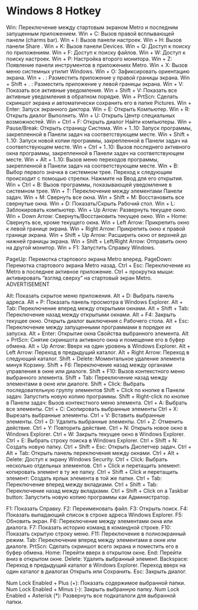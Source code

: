 # Windows 8 Hotkey
Win: Переключение между стартовым экраном Metro и последним запущенным приложением.
Win + C: Вызов правой всплывающей панели (charms bar).
Win + I: Вызов панели настроек.
Win + H: Вызов панели Share .
Win + K: Вызов панели Devices.
Win + Q: Доступ к поиску по приложениям.
Win + F: Доступ к поиску файлов.
Win + W: Доступ к поиску настроек.
Win + P: Настройка второго монитора.
Win + Z: Появление панели инструментов в приложениях Metro.
Win + X: Вызов меню системных  утилит Windows.
Win + O: Зафиксировать ориентацию экрана.
Win + . : Разместить приложение у правой границы экрана.
Win + Shift + . : Разместить приложение у левой границы экрана.
Win + V: Показать все активные уведомления.
Win + Shift + V: Показать все активные уведомления в обратном порядке.
Win + PrtScn: Сделать скриншот экрана и автоматически сохранить его в папке Pictures.
Win + Enter: Запуск экранного диктора.
Win + E: Открыть Компьютер.
Win + R: Открыть диалог Выполнить.
Win + U: Открыть Центр специальных возможностей.
Win + Ctrl + F: Открыть диалог Найти компьютеры.
Win + Pause/Break: Открыть страницу Система.
Win + 1..10: Запуск программы, закрепленной в Панели задач на соответствующем месте.
Win + Shift + 1..10: Запуск новой копии программы, закрепленной в Панели задач на соответствующем месте.
Win + Ctrl + 1..10: Вызов последнего активного окна программы, закрепленной в Панели задач на соответствующем месте.
Win + Alt + 1..10: Вызов меню переходов программы, закрепленной в Панели задач на соответствующем месте.
Win + B: Выбор первого значка в системном трее. Переход к следующим происходит с помощью стрелки. Нажмите на Ввод для его открытия.
Win + Ctrl + B: Вызов программы, показывающей уведомление в системном трее.
Win + T: Переключение между элементами Панели задач.
Win + M: Свернуть все окна.
Win + Shift + M: Восстановить все свернутые окна.
Win + D: Показать/Скрыть Рабочий стол.
Win + L: Заблокировать компьютер.
Win + Up Arrow: Развернуть текущее окно.
Win + Down Arrow: Свернуть/Восстановить текущее окно.
Win + Home: Свернуть все, кроме текущего окна.
Win + Left Arrow: Прикрепить окно к левой границе экрана.
Win + Right Arrow: Прикрепить окно к правой границе экрана.
Win + Shift + Up Arrow: Расширить окно от верхней до нижней границы экрана.
Win + Shift + Left/Right Arrow: Отправить окно на другой монитор.
Win + F1: Запустить Справку Windows.

PageUp: Перемотка стартового экрана Metro вперед.
PageDown: Перемотка стартового экрана Metro назад.
Ctrl + Esc: Переключение из Metro в последнее активное приложение.
Ctrl + прокрутка мыши: активировать “взгляд сверху” на стартовый экран Metro.
ADVERTISEMENT

Alt: Показать скрытое меню приложения.
Alt + D: Выбрать панель адреса.
Alt + P: Показать панель просмотра в Windows Explorer.
Alt + Tab: Переключение вперед между открытыми окнами.
Alt + Shift + Tab: Переключение назад между открытыми окнами.
Alt + F4: Закрыть текущее окно. Открыть диалог выключения с Рабочего стола.
Alt + Esc: Переключение между запущенными программами в порядке их запуска.
Alt + Enter: Открытие окна Свойства выбранного элемента.
Alt + PrtScn: Снятие скриншота активного окна и помещение его в буфер обмена.
Alt + Up Arrow: Вверх на один уровень в Windows Explorer.
Alt + Left Arrow: Переход в предыдущий каталог.
Alt + Right Arrow: Переход в следующий каталог.
Shift + Delete: Моментальное удаление элемента минуя Корзину.
Shift + F6: Переключение назад между органами управления в окне или диалоге.
Shift + F10: Вызов контекстного меню выбранного элемента.
Shift + Tab: Переключение назад между элементами в окне или диалоге.
Shift + Click: Выбрать последовательную группу элементов
Shift + Click по кнопке в Панели задач: Запустить новую копию программы.
Shift + Right-click по кнопке в Панели задач: Вызов контекстного меню элемента.
Ctrl + A: Выбрать все элементы.
Ctrl + C: Скопировать выбранные элементы
Ctrl + X: Вырезать выбранные элементы.
Ctrl + V: Вставить выбранные элементы.
Ctrl + D: Удалить выбранные элементы.
Ctrl + Z: Отменить действие.
Ctrl + Y: Повторить действие.
Ctrl + N: Открыть новое окно в  Windows Explorer.
Ctrl + W: Закрыть текущее окно в Windows Explorer.
Ctrl + E: Выбрать строку поиска в Windows Explorer.
Ctrl + Shift + N: Создать новую папку.
Ctrl + Shift + Esc: Открыть Диспетчер задач.
Ctrl + Alt + Tab: Открыть панель переключения между окнами.
Ctrl + Alt + Delete: Доступ к экрану Windows Security.
Ctrl + Click: Выбрать несколько отдельных элементов.
Ctrl + Click и перетащить элемент: копировать элемент в ту же папку.
Ctrl + Shift + Click и перетащить элемент: Создать ярлык элемента в той же папке.
Ctrl + Tab:  Переключение вперед между вкладками.
Ctrl + Shift + Tab: Переключение назад между вкладками.
Ctrl + Shift + Click on a Taskbar button: Запустить новую копию программы как Администратор.

F1: Показать Справку.
F2: Переименовать файл.
F3: Открыть поиск.
F4: Показать выпадающий список в строке адреса Windows Explorer.
F5: Обновить экран.
F6: Переключение между элементами окна или диалога.
F7: Показать историю команд в командной строке.
F10: Показать скрытую строку меню.
F11: Переключение в полноэкранный режим.
Tab: Переключение вперед между элементами в окне или диалоге.
PrtScn: Сделать скриншот всего экрана и поместить его в буфер обмена.
Home: Перейти вверх в открытом окне.
End: Перейти вниз в открытом окне.
Delete: Удалить выбранный элемент.
Backspace: Переход в предыдущий каталог в Windows Explorer. Переход вверх на один каталог в диалогах Открыть или Сохранить.
Esc: Закрыть диалог.

Num Lock Enabled + Plus (+): Показать содержимое выбранной папки.
Num Lock Enabled + Minus (-): Закрыть выбранную папку.
Num Lock Enabled + Asterisk (*): Развернуть все подкаталоги для выбранной папки.


